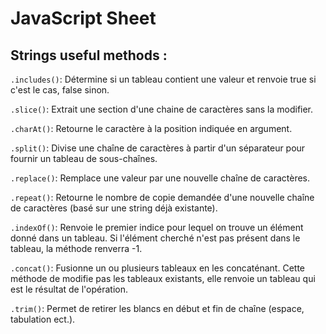 # JavaScript Sheet

## Strings useful methods :

`.includes()`: Détermine si un tableau contient une valeur et renvoie true si c'est le cas, false sinon.

`.slice()`: Extrait une section d'une chaine de caractères sans la modifier.

`.charAt()`: Retourne le caractère à la position indiquée en argument.

`.split()`: Divise une chaîne de caractères à partir d'un séparateur pour fournir un tableau de sous-chaînes.

`.replace()`: Remplace une valeur par une nouvelle chaîne de caractères.

`.repeat()`: Retourne le nombre de copie demandée d'une nouvelle chaîne de caractères (basé sur une string déjà existante).

`.indexOf()`: Renvoie le premier indice pour lequel on trouve un élément donné dans un tableau. Si l'élément cherché n'est pas présent dans le tableau, la méthode renverra -1.

`.concat()`: Fusionne un ou plusieurs tableaux en les concaténant. Cette méthode de modifie pas les tableaux existants, elle renvoie un tableau qui est le résultat de l'opération.

`.trim()`: Permet de retirer les blancs en début et fin de chaîne (espace, tabulation ect.).
